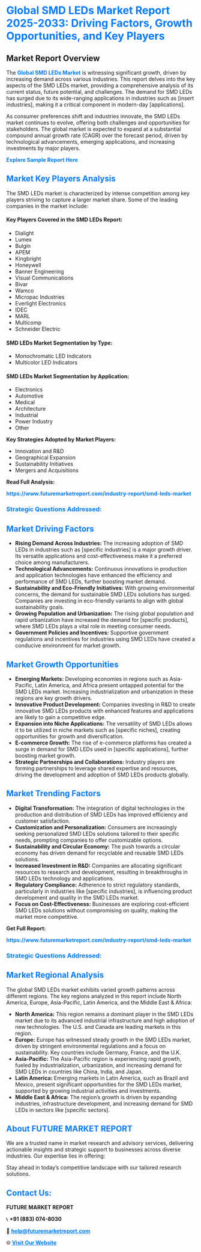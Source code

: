 <h1 style="color: #007BFF;">Global SMD LEDs Market Report 2025-2033: Driving Factors, Growth Opportunities, and Key Players</h1>

<section id="overview">
<h2>Market Report Overview</h2>
<p>The <a href="https://www.futuremarketreport.com/industry-report/smd-leds-market" style="color: #007BFF; text-decoration: none;"><strong>Global SMD LEDs Market</strong></a> is witnessing significant growth, driven by increasing demand across various industries. This report delves into the key aspects of the SMD LEDs market, providing a comprehensive analysis of its current status, future potential, and challenges. The demand for SMD LEDs has surged due to its wide-ranging applications in industries such as [insert industries], making it a critical component in modern-day [applications].</p>
<p>As consumer preferences shift and industries innovate, the SMD LEDs market continues to evolve, offering both challenges and opportunities for stakeholders. The global market is expected to expand at a substantial compound annual growth rate (CAGR) over the forecast period, driven by technological advancements, emerging applications, and increasing investments by major players.</p>
</section>

<section id="overview">
<p><a href="https://www.futuremarketreport.com/request-sample/reportId=34025" style="color: #007BFF; text-decoration: none;"><strong>Explore Sample Report Here</strong></a></p>
</section>

<section id="key-players">
<h2 style="color: #007BFF;">Market Key Players Analysis</h2>
<p>The SMD LEDs market is characterized by intense competition among key players striving to capture a larger market share. Some of the leading companies in the market include:</p>
<h4>Key Players Covered in the SMD LEDs Report:</h4>
<ul><li>Dialight</li><li>Lumex</li><li>Bulgin</li><li>APEM</li><li>Kingbright</li><li>Honeywell</li><li>Banner Engineering</li><li>Visual Communications</li><li>Bivar</li><li>Wamco</li><li>Micropac Industries</li><li>Everlight Electronics</li><li>IDEC</li><li>MARL</li><li>Multicomp</li><li>Schneider Electric</li></ul>
<h4>SMD LEDs Market Segmentation by Type:</h4>
<ul><li>Monochromatic LED Indicators</li><li>Multicolor LED Indicators</li></ul>

<h4>SMD LEDs Market Segmentation by Application:</h4>
<ul><li>Electronics</li><li>Automotive</li><li>Medical</li><li>Architecture</li><li>Industrial</li><li>Power Industry</li><li>Other</li></ul>
<p><strong>Key Strategies Adopted by Market Players:</strong></p>
<ul>
<li>Innovation and R&D</li>
<li>Geographical Expansion</li>
<li>Sustainability Initiatives</li>
<li>Mergers and Acquisitions</li>
</ul>
</section>

<section>
<p><strong>Read Full Analysis: </strong></p><a href="https://www.futuremarketreport.com/industry-report/smd-leds-market" style="color: #007BFF; text-decoration: none;"><strong>https://www.futuremarketreport.com/industry-report/smd-leds-market</strong></a>
<h3 style="color: #007BFF;">Strategic Questions Addressed:</h3>
</section>

<section id="driving-factors">
<h2 style="color: #007BFF;">Market Driving Factors</h2>
<ul>
<li><strong>Rising Demand Across Industries:</strong> The increasing adoption of SMD LEDs in industries such as [specific industries] is a major growth driver. Its versatile applications and cost-effectiveness make it a preferred choice among manufacturers.</li>
<li><strong>Technological Advancements:</strong> Continuous innovations in production and application technologies have enhanced the efficiency and performance of SMD LEDs, further boosting market demand.</li>
<li><strong>Sustainability and Eco-Friendly Initiatives:</strong> With growing environmental concerns, the demand for sustainable SMD LEDs solutions has surged. Companies are investing in eco-friendly variants to align with global sustainability goals.</li>
<li><strong>Growing Population and Urbanization:</strong> The rising global population and rapid urbanization have increased the demand for [specific products], where SMD LEDs plays a vital role in meeting consumer needs.</li>
<li><strong>Government Policies and Incentives:</strong> Supportive government regulations and incentives for industries using SMD LEDs have created a conducive environment for market growth.</li>
</ul>
</section>

<section id="growth-opportunities">
<h2 style="color: #007BFF;">Market Growth Opportunities</h2>
<ul>
<li><strong>Emerging Markets:</strong> Developing economies in regions such as Asia-Pacific, Latin America, and Africa present untapped potential for the SMD LEDs market. Increasing industrialization and urbanization in these regions are key growth drivers.</li>
<li><strong>Innovative Product Development:</strong> Companies investing in R&D to create innovative SMD LEDs products with enhanced features and applications are likely to gain a competitive edge.</li>
<li><strong>Expansion into Niche Applications:</strong> The versatility of SMD LEDs allows it to be utilized in niche markets such as [specific niches], creating opportunities for growth and diversification.</li>
<li><strong>E-commerce Growth:</strong> The rise of e-commerce platforms has created a surge in demand for SMD LEDs used in [specific applications], further boosting market growth.</li>
<li><strong>Strategic Partnerships and Collaborations:</strong> Industry players are forming partnerships to leverage shared expertise and resources, driving the development and adoption of SMD LEDs products globally.</li>
</ul>
</section>

<section id="trending-factors">
<h2 style="color: #007BFF;">Market Trending Factors</h2>
<ul>
<li><strong>Digital Transformation:</strong> The integration of digital technologies in the production and distribution of SMD LEDs has improved efficiency and customer satisfaction.</li>
<li><strong>Customization and Personalization:</strong> Consumers are increasingly seeking personalized SMD LEDs solutions tailored to their specific needs, prompting companies to offer customizable options.</li>
<li><strong>Sustainability and Circular Economy:</strong> The push towards a circular economy has driven demand for recyclable and reusable SMD LEDs solutions.</li>
<li><strong>Increased Investment in R&D:</strong> Companies are allocating significant resources to research and development, resulting in breakthroughs in SMD LEDs technology and applications.</li>
<li><strong>Regulatory Compliance:</strong> Adherence to strict regulatory standards, particularly in industries like [specific industries], is influencing product development and quality in the SMD LEDs market.</li>
<li><strong>Focus on Cost-Effectiveness:</strong> Businesses are exploring cost-efficient SMD LEDs solutions without compromising on quality, making the market more competitive.</li>
</ul>
</section>

<section>
<p><strong>Get Full Report: </strong></p><a href="https://www.futuremarketreport.com/industry-report/smd-leds-market" style="color: #007BFF; text-decoration: none;"><strong>https://www.futuremarketreport.com/industry-report/smd-leds-market</strong></a>
<h3 style="color: #007BFF;">Strategic Questions Addressed:</h3>
</section>


<section id="regional-analysis">
<h2 style="color: #007BFF;">Market Regional Analysis</h2>
<p>The global SMD LEDs market exhibits varied growth patterns across different regions. The key regions analyzed in this report include North America, Europe, Asia-Pacific, Latin America, and the Middle East & Africa:</p>
<ul>
<li><strong>North America:</strong> This region remains a dominant player in the SMD LEDs market due to its advanced industrial infrastructure and high adoption of new technologies. The U.S. and Canada are leading markets in this region.</li>
<li><strong>Europe:</strong> Europe has witnessed steady growth in the SMD LEDs market, driven by stringent environmental regulations and a focus on sustainability. Key countries include Germany, France, and the U.K.</li>
<li><strong>Asia-Pacific:</strong> The Asia-Pacific region is experiencing rapid growth, fueled by industrialization, urbanization, and increasing demand for SMD LEDs in countries like China, India, and Japan.</li>
<li><strong>Latin America:</strong> Emerging markets in Latin America, such as Brazil and Mexico, present significant opportunities for the SMD LEDs market, supported by growing industrial activities and investments.</li>
<li><strong>Middle East & Africa:</strong> The region’s growth is driven by expanding industries, infrastructure development, and increasing demand for SMD LEDs in sectors like [specific sectors].</li>
</ul>
</section>

<footer>
<h2 style="color: #007BFF;">About FUTURE MARKET REPORT</h2>
<p>We are a trusted name in market research and advisory services, delivering actionable insights and strategic support to businesses across diverse industries. Our expertise lies in offering:</p>

<p>Stay ahead in today’s competitive landscape with our tailored research solutions.</p>

<h2 style="color: #007BFF;">Contact Us:</h2>
<p><strong>FUTURE MARKET REPORT</strong></p>
<p>📞 <strong>+91 (883) 074-8030</strong></p>
<p>📧 <strong><a href="mailto:help@futuremarketreport.com" style="color: #007BFF;">help@futuremarketreport.com</a></strong></p>
<p>🌐 <strong><a href="https://www.futuremarketreport.com/" style="color: #007BFF;">Visit Our Website</a></strong></p>
</footer>